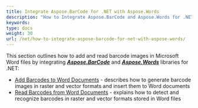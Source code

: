 ```yaml
---
title: Integrate Aspose.BarCode for .NET with Aspose.Words
description: "How to Integrate Aspose.BarCode and Aspose.Words for .NET"
keywords:
type: docs
weight: 30
url: /net/how-to-integrate-aspose-barcode-for-net-with-aspose-words/
---
```


This section outlines how to add and read barcode images in Microsoft Word files by integrating [***Aspose.BarCode***](https://products.aspose.com/barcode/net/) and [***Aspose.Words***](https://products.aspose.com/words/net/) libraries for .NET:

- [Add Barcodes to Word Documents](/net/add-barcode-to-word-document/) - describes how to generate barcode images in raster and vector formats and insert them to Word documents
- [Read Barcodes from Word Documents](/net/recognize-barcode-from-word-document/) - explains how to detect and recognize barcodes in raster and vector formats stored in Word files